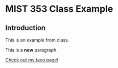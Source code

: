 # MIST 353 Class Example
## Introduction
This is an example                 from class.

This is a **new** paragraph.

[Check out my taco page!](MIST353ClassExample/wwwroot/taco.html)